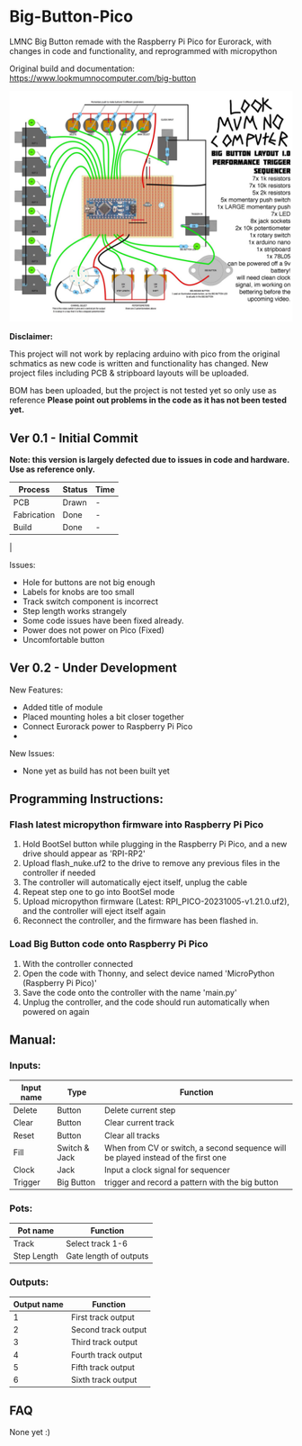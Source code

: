 # Big-Button-Pico
LMNC Big Button remade with the Raspberry Pi Pico for Eurorack, with changes in code and functionality, and reprogrammed with micropython

Original build and documentation: https://www.lookmumnocomputer.com/big-button

![Big-Button-Pico](Images/big-button_orig_ref.jpeg)

**Disclaimer:**

This project will not work by replacing arduino with pico from the original schmatics as new code is written and functionality has changed.  New project files including PCB & stripboard layouts will be uploaded.

BOM has been uploaded, but the project is not tested yet so only use as reference
**Please point out problems in the code as it has not been tested yet.**

## Ver 0.1 - Initial Commit
**Note: this version is largely defected due to issues in code and hardware. Use as reference only.**

|Process|Status|Time|
|-------|------|----|
|PCB|Drawn|-|
|Fabrication|Done|-|
|Build|Done|-|
|

Issues:
- Hole for buttons are not big enough
- Labels for knobs are too small
- Track switch component is incorrect
- Step length works strangely
- Some code issues have been fixed already.
- Power does not power on Pico (Fixed)
- Uncomfortable button

## Ver 0.2 - Under Development

New Features:
- Added title of module
- Placed mounting holes a bit closer together
- Connect Eurorack power to Raspberry Pi Pico
-

New Issues:
- None yet as build has not been built yet

## Programming Instructions:

### Flash latest micropython firmware into Raspberry Pi Pico
1. Hold BootSel button while plugging in the Raspberry Pi Pico, and a new drive should appear as 'RPI-RP2'
2. Upload flash_nuke.uf2 to the drive to remove any previous files in the controller if needed
3. The controller will automatically eject itself, unplug the cable
4. Repeat step one to go into BootSel mode
5. Upload micropython firmware (Latest: RPI_PICO-20231005-v1.21.0.uf2), and the controller will eject itself again
6. Reconnect the controller, and the firmware has been flashed in.

### Load Big Button code onto Raspberry Pi Pico
1. With the controller connected
2. Open the code with Thonny, and select device named 'MicroPython (Raspberry Pi Pico)'
3. Save the code onto the controller with the name 'main.py'
4. Unplug the controller, and the code should run automatically when powered on again

## Manual:
### Inputs:
|Input name|Type|Function|
|----------|----|--------|
|Delete|Button|Delete current step|
|Clear|Button|Clear current track|
|Reset|Button|Clear all tracks|
|Fill|Switch & Jack|When from CV or switch, a second sequence will be played instead of the first one|
|Clock|Jack|Input a clock signal for sequencer|
|Trigger|Big Button|trigger and record a pattern with the big button|

### Pots:
|Pot name|Function|
|--------|--------|
|Track|Select track 1-6|
|Step Length|Gate length of outputs|

### Outputs:
|Output name|Function|
|-----------|--------|
|1|First track output|
|2|Second track output|
|3|Third track output|
|4|Fourth track output|
|5|Fifth track output|
|6|Sixth track output|

## FAQ
None yet :)